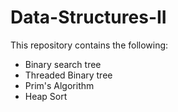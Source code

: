 # Data-Structures-II
This repository contains the following:
* Binary search tree
* Threaded Binary tree
* Prim's Algorithm
* Heap Sort

